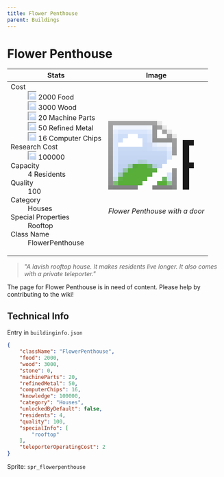 ```yaml
---
title: Flower Penthouse
parent: Buildings
---
```

# Flower Penthouse

[//]: # (Pre-generated content)
<table><thead><tr><th>Stats</th><th>Image</th></tr></thead><tbody><tr><td><dl><dt>Cost</dt><dd><div class="resource-icon"><img style="object-position: -1009px -533px;" src="https://tfe2-wiki.github.io/assets/sprites.png"></div> 2000 Food<br><div class="resource-icon"><img style="object-position: -637px -751px;" src="https://tfe2-wiki.github.io/assets/sprites.png"></div> 3000 Wood<br><div class="resource-icon"><img style="object-position: -795px -761px;" src="https://tfe2-wiki.github.io/assets/sprites.png"></div> 20 Machine Parts<br><div class="resource-icon"><img style="object-position: -795px -775px;" src="https://tfe2-wiki.github.io/assets/sprites.png"></div> 50 Refined Metal<br><div class="resource-icon"><img style="object-position: -526px -523px;" src="https://tfe2-wiki.github.io/assets/sprites.png"></div> 16 Computer Chips</dd><dt>Research Cost</dt><dd><div class="resource-icon"><img style="object-position: -268px -522px;" src="https://tfe2-wiki.github.io/assets/sprites.png"></div> 100000</dd><dt>Capacity</dt><dd>4 Residents</dd><dt>Quality</dt><dd>100</dd><dt>Category</dt><dd>Houses</dd><dt>Special Properties</dt><dd>Rooftop</dd><dt>Class Name</dt><dd>FlowerPenthouse</dd></dl></td><td><style>.building-image {width: 200px;height: 200px;overflow: hidden;position: relative;}.building-image img {image-rendering: pixelated;object-fit: none;transform: scale(10);transform-origin: left top;position: absolute;left: 0;top: 0;}.resource-image {width: 200px;height: 200px;overflow: hidden;position: relative;}.resource-image img {image-rendering: pixelated;object-fit: none;transform: scale(20);transform-origin: left top;position: absolute;left: 0;top: 0;}.building-icon {width: 20px;height: 20px;overflow: hidden;position: relative;display: inline-block;}.building-icon img {image-rendering: pixelated;object-fit: none;transform: scale(1);transform-origin: left top;position: absolute;left: 0;top: 0;}.resource-icon {width: 20px;height: 20px;overflow: hidden;position: relative;display: inline-block;}.resource-icon img {image-rendering: pixelated;object-fit: none;transform: scale(2);transform-origin: left top;position: absolute;left: 0;top: 0;}</style><div class="building-image"><img style="object-position: -906px -801px;" src="https://tfe2-wiki.github.io/assets/sprites.png" alt="Flower Penthouse Back"><img style="object-position: -884px -801px;" src="https://tfe2-wiki.github.io/assets/sprites.png" alt="Flower Penthouse"></div><i>Flower Penthouse with a door</i></td></tr></tbody></table><blockquote><i>"A lavish rooftop house. It makes residents live longer. It also comes with a private teleporter."</i></blockquote>

The page for Flower Penthouse is in need of content. Please help by contributing to the wiki!

## Technical Info
Entry in `buildinginfo.json`

```json
{
    "className": "FlowerPenthouse",
    "food": 2000,
    "wood": 3000,
    "stone": 0,
    "machineParts": 20,
    "refinedMetal": 50,
    "computerChips": 16,
    "knowledge": 100000,
    "category": "Houses",
    "unlockedByDefault": false,
    "residents": 4,
    "quality": 100,
    "specialInfo": [
        "rooftop"
    ],
    "teleporterOperatingCost": 2
}
```

Sprite: `spr_flowerpenthouse`

